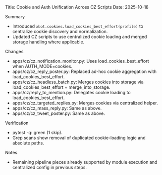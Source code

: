 Title: Cookie and Auth Unification Across CZ Scripts
Date: 2025-10-18

Summary
- Introduced `xbot.cookies.load_cookies_best_effort(profile)` to centralize cookie discovery and normalization.
- Updated CZ scripts to use centralized cookie loading and merged storage handling where applicable.

Changes
- apps/cz/cz_notification_monitor.py: Uses load_cookies_best_effort when AUTH_MODE=cookies.
- apps/cz/cz_reply_poster.py: Replaced ad-hoc cookie aggregation with load_cookies_best_effort.
- apps/cz/cz_headless_batch.py: Merges cookies into storage via load_cookies_best_effort + merge_into_storage.
- apps/cz/reply_to_mention.py: Delegates cookie loading to load_cookies_best_effort.
- apps/cz/cz_targeted_replies.py: Merges cookies via centralized helper.
- apps/cz/cz_mass_reply.py: Same as above.
- apps/cz/cz_tweet_poster.py: Same as above.

Verification
- pytest -q: green (1 skip).
- Grep scans show removal of duplicated cookie-loading logic and absolute paths.

Notes
- Remaining pipeline pieces already supported by module execution and centralized config in previous steps.

